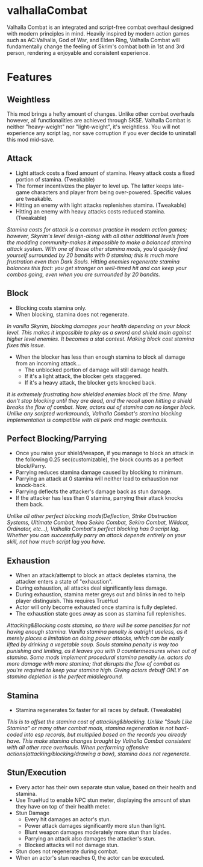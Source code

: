 # valhallaCombat


Valhalla Combat is an integrated and script-free combat overhaul designed with modern principles in mind. Heavily inspired by modern action games such as AC:Valhalla, God of War, and Elden Ring, Valhalla Combat will fundamentally change the feeling of Skrim's combat both in 1st and 3rd person, rendering a enjoyable and consistent experience.
# **Features**

## **Weightless**
This mod brings a hefty amount of changes. Unlike other combat overhauls however, all functionalities are achieved through SKSE. Valhalla Combat is neither "heavy-weight" nor "light-weight", it's weightless. You will not experience any script lag, nor save corruption if you ever decide to uninstall this mod mid-save. 

## **Attack**
- Light attack costs a fixed amount of stamina. Heavy attack costs a fixed portion of stamina. (Tweakable)
- The former incentivizes the player to level up. The latter keeps late-game characters and player from being over-powered. Specific values are tweakable.
- Hitting an enemy with light attacks replenishes stamina. (Tweakable)
- Hitting an enemy with heavy attacks costs reduced stamina. (Tweakable)<br/>

_Stamina costs for attack is a common practice in modern action games; however, Skyrim's level design-along with all other additional levels from the modding community-makes it impossible to make a balanced stamina attack system. With one of those other stamina mods, you'd quickly find yourself surrounded by 20 bandits with 0 stamina; this is much more frustration even than Dark Souls. Hitting enemies regenerate stamina balances this fact: you get stronger on well-timed hit and can keep your combos going, even when you are surrounded by 20 bandits._

## **Block**
- Blocking costs stamina only.
- When blocking, stamina does not regenerate.<br/>

_In vanilla Skyrim, blocking damages your health depending on your block level. This makes it impossible to play as a sword and shield main against higher level enemies. It becomes a stat contest. Making block cost stamina fixes this issue._
- When the blocker has less than enough stamina to block all damage from an incoming attack...
  - The unblocked portion of damage will still damage health.
  - If it's a light attack, the blocker gets staggered.
  - If it's a heavy attack, the blocker gets knocked back.<br/>

_It is extremely frustrating how shielded enemies block all the time. Many don't stop blocking until they are dead, and the recoil upon hitting a shield breaks the flow of combat. Now, actors out of stamina can no longer block.
Unlike any scripted workarounds, Valhalla Combat's stamina blocking implementation is compatible with all perk and magic overhauls._

## **Perfect Blocking/Parrying**
- Once you raise your shield/weapon, if you manage to block an attack in the following 0.25 sec(customizable), the block counts as a perfect block/Parry.
- Parrying reduces stamina damage caused by blocking to minimum.
- Parrying an attack at 0 stamina will neither lead to exhaustion nor knock-back.
- Parrying deflects the attacker's damage back as stun damage. 
- If the attacker has less than 0 stamina, parrying their attack knocks them back.

_Unlike all other perfect blocking mods(Deflection, Strike Obstruction Systems, Ultimate Combat, Inpa Sekiro Combat, Sekiro Combat, Wildcat, Ordinator, etc...), Valhalla Combat's perfect blocking has 0 script lag. Whether you can successfully parry an attack depends entirely on your skill, not how much script lag you have._

## **Exhaustion**
- When an attack/attempt to block an attack depletes stamina, the attacker enters a state of "exhaustion".
- During exhaustion, all attacks deal significantly less damage.
- During exhaustion, stamina meter greys out and blinks in red to help player distinguish. This requires TrueHud
- Actor will only become exhausted once stamina is fully depleted. 
- The exhaustion state goes away as soon as stamina full replenishes.

_Attacking&Blocking costs stamina, so there will be some penalties for not having enough stamina. Vanilla stamina penalty is outright useless, as it merely places a limitation on doing power attacks, which can be easily lifted by drinking a vegetable soup. Souls stamina penalty is way too punishing and limiting, as it leaves you with 0 countermeasures when out of stamina. Some mods implement procedural stamina penalty i.e. actors do more damage with more stamina; that disrupts the flow of combat as you're required to keep your stamina high. Giving actors debuff ONLY on stamina depletion is the perfect middleground._

## **Stamina**
- Stamina regenerates 5x faster for all races by default. (Tweakable)

_This is to offset the stamina cost of attacking&blocking. Unlike "Souls Like Stamina" or many other combat mods, stamina regeneration is not hard-coded into esp records, but multiplied based on the records you already have. This make stamina changes brought by Valhalla Combat consistent with all other race overhauls. 
When performing offensive actions(attacking/blocking/drawing a bow), stamina does not regenerate._

## **Stun/Execution**
- Every actor has their own separate stun value, based on their health and stamina.
- Use TrueHud to enable NPC stun meter, displaying the amount of stun they have on top of their health meter.
- Stun Damage
  - Every hit damages an actor's stun. 
  - Power attack damages significantly more stun than light. 
  - Blunt weapon damages moderately more stun than blades.
  - Parrying an attack also damages the attacker's stun.
  - Blocked attacks will not damage stun. 
- Stun does not regenerate during combat.
- When an actor's stun reaches 0, the actor can be executed.
